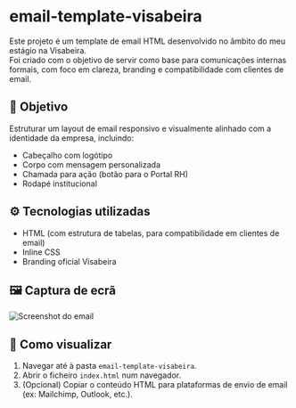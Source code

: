 # email-template-visabeira

Este projeto é um template de email HTML desenvolvido no âmbito do meu estágio na Visabeira.  
Foi criado com o objetivo de servir como base para comunicações internas formais, com foco em clareza, branding e compatibilidade com clientes de email.

## 🧠 Objetivo

Estruturar um layout de email responsivo e visualmente alinhado com a identidade da empresa, incluindo:
- Cabeçalho com logótipo
- Corpo com mensagem personalizada
- Chamada para ação (botão para o Portal RH)
- Rodapé institucional

## ⚙️ Tecnologias utilizadas

- HTML (com estrutura de tabelas, para compatibilidade em clientes de email)
- Inline CSS
- Branding oficial Visabeira

## 🖼️ Captura de ecrã

![Screenshot do email](./screenshot-email.svg)

## 🚀 Como visualizar

1. Navegar até à pasta `email-template-visabeira`.
2. Abrir o ficheiro `index.html` num navegador.
3. (Opcional) Copiar o conteúdo HTML para plataformas de envio de email (ex: Mailchimp, Outlook, etc.).